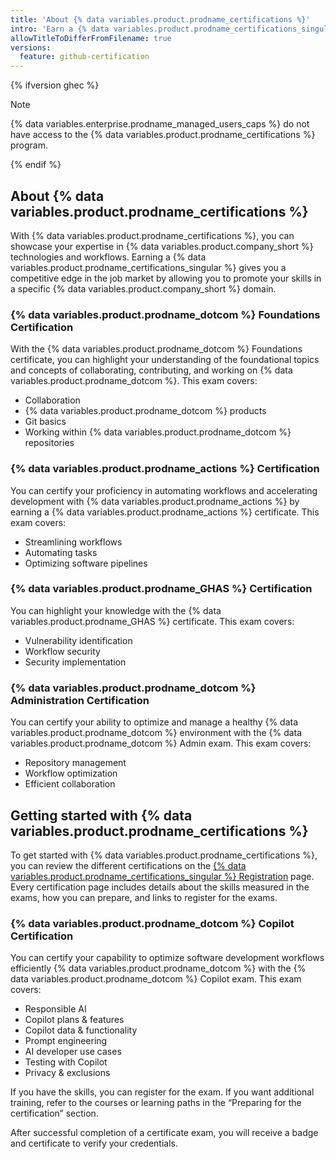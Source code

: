 ```yaml
---
title: 'About {% data variables.product.prodname_certifications %}'
intro: 'Earn a {% data variables.product.prodname_certifications_singular %} to showcase your expertise in {% data variables.product.company_short %} technologies and workflows.'
allowTitleToDifferFromFilename: true
versions:
  feature: github-certification
---
```


{% ifversion ghec %}

> [!NOTE]
> {% data variables.enterprise.prodname_managed_users_caps %} do not have access to the {% data variables.product.prodname_certifications %} program.

{% endif %}

## About {% data variables.product.prodname_certifications %}

With {% data variables.product.prodname_certifications %}, you can showcase your expertise in {% data variables.product.company_short %} technologies and workflows. Earning a {% data variables.product.prodname_certifications_singular %} gives you a competitive edge in the job market by allowing you to promote your skills in a specific {% data variables.product.company_short %} domain.

### {% data variables.product.prodname_dotcom %} Foundations Certification

With the {% data variables.product.prodname_dotcom %} Foundations certificate, you can highlight your understanding of the foundational topics and concepts of collaborating, contributing, and working on {% data variables.product.prodname_dotcom %}. This exam covers:

* Collaboration
* {% data variables.product.prodname_dotcom %} products
* Git basics
* Working within {% data variables.product.prodname_dotcom %} repositories

### {% data variables.product.prodname_actions %} Certification

You can certify your proficiency in automating workflows and accelerating development with {% data variables.product.prodname_actions %} by earning a {% data variables.product.prodname_actions %} certificate. This exam covers:

* Streamlining workflows
* Automating tasks
* Optimizing software pipelines

### {% data variables.product.prodname_GHAS %} Certification

You can highlight your knowledge with the {% data variables.product.prodname_GHAS %} certificate. This exam covers:

* Vulnerability identification
* Workflow security
* Security implementation

### {% data variables.product.prodname_dotcom %} Administration Certification

You can certify your ability to optimize and manage a healthy {% data variables.product.prodname_dotcom %} environment with the {% data variables.product.prodname_dotcom %} Admin exam. This exam covers:

* Repository management 
* Workflow optimization
* Efficient collaboration

## Getting started with {% data variables.product.prodname_certifications %}

To get started with {% data variables.product.prodname_certifications %}, you can review the different certifications on the [{% data variables.product.prodname_certifications_singular %} Registration](https://learn.github.com/credentials) page. Every certification page includes details about the skills measured in the exams, how you can prepare, and links to register for the exams.

### {% data variables.product.prodname_dotcom %} Copilot Certification

You can certify your capability to optimize software development workflows efficiently {% data variables.product.prodname_dotcom %} with the {% data variables.product.prodname_dotcom %} Copilot exam. This exam covers:

* Responsible AI
* Copilot plans & features
* Copilot data & functionality
* Prompt engineering
* AI developer use cases
* Testing with Copilot
* Privacy & exclusions

If you have the skills, you can register for the exam. If you want additional training, refer to the courses or learning paths in the “Preparing for the certification” section.

After successful completion of a certificate exam, you will receive a badge and certificate to verify your credentials.
